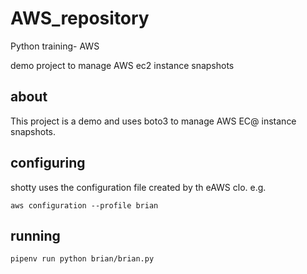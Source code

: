 # AWS_repository
Python training- AWS

demo project to manage AWS ec2 instance snapshots

## about
This project is a demo and uses boto3 to manage AWS EC@ instance snapshots.

## configuring
shotty uses the configuration file created by th eAWS clo. e.g.

`aws configuration --profile brian`

## running
`pipenv run python brian/brian.py`
